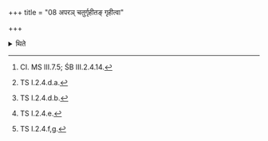 +++
title = "08 अपरञ् चतुर्गृहीतङ् गृहीत्वा"

+++

<details><summary>थिते</summary>

8. Having taken another four-times scooped (ghee) (in Juhū),[^1] having taken out the piece of gold (from the ladle) towards the west with śukram asi...[^2] having looked at the ghee with vaiśvadevaṁ haviḥ,[^3] having stood and praised the sun with sūryasya cakṣurāruham...[^4] he addresses the Soma-purchasing (cow) with cidasi manāsi...[^5]  


[^1]: CI. MS III.7.5; ŚB III.2.4.14.  

[^2]: TS I.2.4.d.a.  

[^3]: TS I.2.4.d.b.  

[^4]: TS I.2.4.e.  

[^5]: TS I.2.4.f,g.
</details>
